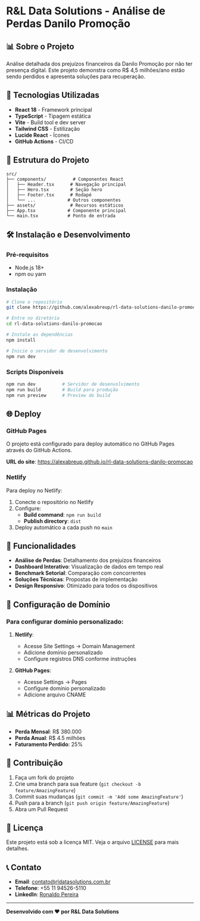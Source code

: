 # R&L Data Solutions - Análise de Perdas Danilo Promoção

## 📊 Sobre o Projeto

Análise detalhada dos prejuízos financeiros da Danilo Promoção por não ter presença digital. Este projeto demonstra como R$ 4,5 milhões/ano estão sendo perdidos e apresenta soluções para recuperação.

## 🚀 Tecnologias Utilizadas

- **React 18** - Framework principal
- **TypeScript** - Tipagem estática
- **Vite** - Build tool e dev server
- **Tailwind CSS** - Estilização
- **Lucide React** - Ícones
- **GitHub Actions** - CI/CD

## 📁 Estrutura do Projeto

```
src/
├── components/          # Componentes React
│   ├── Header.tsx      # Navegação principal
│   ├── Hero.tsx        # Seção hero
│   ├── Footer.tsx      # Rodapé
│   └── ...            # Outros componentes
├── assets/             # Recursos estáticos
├── App.tsx            # Componente principal
└── main.tsx           # Ponto de entrada
```

## 🛠️ Instalação e Desenvolvimento

### Pré-requisitos
- Node.js 18+
- npm ou yarn

### Instalação
```bash
# Clone o repositório
git clone https://github.com/alexabreup/rl-data-solutions-danilo-promocao.git

# Entre no diretório
cd rl-data-solutions-danilo-promocao

# Instale as dependências
npm install

# Inicie o servidor de desenvolvimento
npm run dev
```

### Scripts Disponíveis
```bash
npm run dev          # Servidor de desenvolvimento
npm run build        # Build para produção
npm run preview      # Preview do build
```

## 🌐 Deploy

### GitHub Pages
O projeto está configurado para deploy automático no GitHub Pages através do GitHub Actions.

**URL do site**: https://alexabreup.github.io/rl-data-solutions-danilo-promocao

### Netlify
Para deploy no Netlify:

1. Conecte o repositório no Netlify
2. Configure:
   - **Build command**: `npm run build`
   - **Publish directory**: `dist`
3. Deploy automático a cada push no `main`

## 📱 Funcionalidades

- **Análise de Perdas**: Detalhamento dos prejuízos financeiros
- **Dashboard Interativo**: Visualização de dados em tempo real
- **Benchmark Setorial**: Comparação com concorrentes
- **Soluções Técnicas**: Propostas de implementação
- **Design Responsivo**: Otimizado para todos os dispositivos

## 🔧 Configuração de Domínio

### Para configurar domínio personalizado:

1. **Netlify**:
   - Acesse Site Settings → Domain Management
   - Adicione domínio personalizado
   - Configure registros DNS conforme instruções

2. **GitHub Pages**:
   - Acesse Settings → Pages
   - Configure domínio personalizado
   - Adicione arquivo CNAME

## 📊 Métricas do Projeto

- **Perda Mensal**: R$ 380.000
- **Perda Anual**: R$ 4.5 milhões
- **Faturamento Perdido**: 25%

## 🤝 Contribuição

1. Faça um fork do projeto
2. Crie uma branch para sua feature (`git checkout -b feature/AmazingFeature`)
3. Commit suas mudanças (`git commit -m 'Add some AmazingFeature'`)
4. Push para a branch (`git push origin feature/AmazingFeature`)
5. Abra um Pull Request

## 📄 Licença

Este projeto está sob a licença MIT. Veja o arquivo [LICENSE](LICENSE) para mais detalhes.

## 📞 Contato

- **Email**: contato@rldatasolutions.com.br
- **Telefone**: +55 11 94526-5110
- **LinkedIn**: [Ronaldo Pereira](https://www.linkedin.com/in/ronaldo-pereira-2a71b914a/)

---

**Desenvolvido com ❤️ por R&L Data Solutions**
